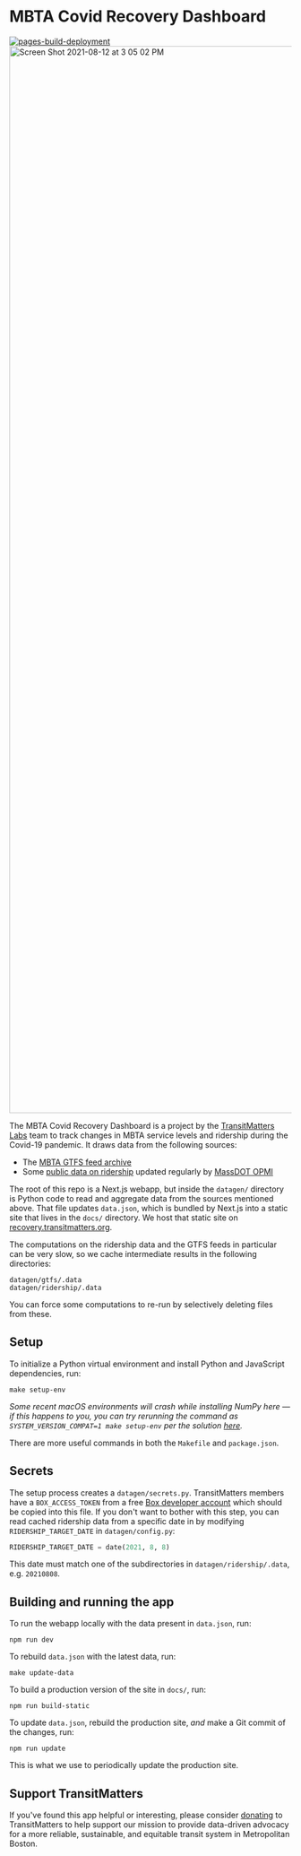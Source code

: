 # MBTA Covid Recovery Dashboard

[![pages-build-deployment](https://github.com/transitmatters/mbta-covid-recovery-dash/actions/workflows/pages/pages-build-deployment/badge.svg)](https://github.com/transitmatters/mbta-covid-recovery-dash/actions/workflows/pages/pages-build-deployment)
<img width="1904" alt="Screen Shot 2021-08-12 at 3 05 02 PM" src="https://user-images.githubusercontent.com/2208769/129256786-5ac21cce-2d5a-42c3-823a-5533804c2abd.png">

The MBTA Covid Recovery Dashboard is a project by the [TransitMatters Labs](https://transitmatters.org/transitmatters-labs) team to track changes in MBTA service levels and ridership during the Covid-19 pandemic. It draws data from the following sources:

- The [MBTA GTFS feed archive](https://cdn.mbta.com/archive/archived_feeds.txt)
- Some [public data on ridership](https://massdot.app.box.com/s/21j0q5di9ewzl0abt6kdh5x8j8ok9964) updated regularly by [MassDOT OPMI](https://www.mass.gov/transportation-performance)

The root of this repo is a Next.js webapp, but inside the `datagen/` directory is Python code to read and aggregate data from the sources mentioned above. That file updates `data.json`, which is bundled by Next.js into a static site that lives in the `docs/` directory. We host that static site on [recovery.transitmatters.org](https://recovery.transitmatters.org).

The computations on the ridership data and the GTFS feeds in particular can be very slow, so we cache intermediate results in the following directories:

```
datagen/gtfs/.data
datagen/ridership/.data
```

You can force some computations to re-run by selectively deleting files from these.

## Setup

To initialize a Python virtual environment and install Python and JavaScript dependencies, run:

```
make setup-env
```

_Some recent macOS environments will crash while installing NumPy here — if this happens to you, you can try rerunning the command as `SYSTEM_VERSION_COMPAT=1 make setup-env` per the solution [here](https://github.com/pypa/pipenv/issues/4576#issuecomment-751639556)._

There are more useful commands in both the `Makefile` and `package.json`.

## Secrets

The setup process creates a `datagen/secrets.py`. TransitMatters members have a `BOX_ACCESS_TOKEN` from a free [Box developer account](https://developer.box.com/guides/authentication/tokens/) which should be copied into this file. If you don't want to bother with this step, you can read cached ridership data from a specific date in by modifying `RIDERSHIP_TARGET_DATE` in `datagen/config.py`:

```py
RIDERSHIP_TARGET_DATE = date(2021, 8, 8)
```

This date must match one of the subdirectories in `datagen/ridership/.data`, e.g. `20210808`.

## Building and running the app

To run the webapp locally with the data present in `data.json`, run:

```
npm run dev
```

To rebuild `data.json` with the latest data, run:

```
make update-data
```

To build a production version of the site in `docs/`, run:

```
npm run build-static
```

To update `data.json`, rebuild the production site, _and_ make a Git commit of the changes, run:

```
npm run update
```

This is what we use to periodically update the production site.

## Support TransitMatters

If you've found this app helpful or interesting, please consider [donating](https://transitmatters.org/donate) to TransitMatters to help support our mission to provide data-driven advocacy for a more reliable, sustainable, and equitable transit system in Metropolitan Boston.
